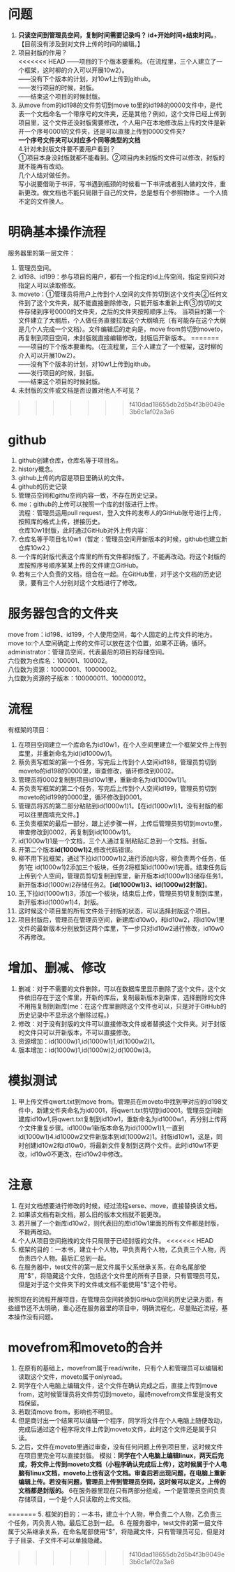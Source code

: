 # 问题
1. **只读空间到管理员空间，复制时间需要记录吗？  id+开始时间+结束时间。**，【目前没有涉及到对文件上传的时间的编辑。】  
2. 项目封版的作用？  
<<<<<<< HEAD
——项目的下个版本要重构。（在流程里，三个人建立了一个框架，这时柳的介入可以开展10w2）。  
——没有下个版本的计划，对10w1上传到github。  
——发行项目的时候，封版。  
——结束这个项目的时候封版。   
3. 从move from的id198的文件剪切到move to里的id198的0000文件中，是代表一个文档命名一个带序号的文件夹，还是其他？例如，这个文件已经上传到项目里，这个文件还没封版需要修改，个人用户在本地修改后上传的文件是新开一个序号0001的文件夹，还是可以直接上传到0000文件夹?  
**一个序号文件夹可以对应多个同等类型的文档**    
4.针对未封版文件要不要用户看到？  
①项目本身没封版就都不能看到。②项目内未封版的文件可以修改，封版的就不能再有改动。  
几个人结对做任务。  
写小说要借助于书评，写书遇到瓶颈的时候看一下书评或者别人做的文件，重新更改。做文档也不能只局限于自己的文件，总是想有个参照物体.。一个人搞不定的文件换人。
  
# 明确基本操作流程   
服务器里的第一层文件：  
1. 管理员空间。
2. id198、id199：参与项目的用户，都有一个指定的id上传空间，指定空间只对指定人可以读取修改。
3. moveto：①管理员将用户上传到个人空间的文件剪切到这个文件夹②任何文件到了这个文件夹，就不能直接删除修改，只能开版本重新上传③剪切的文件存储到序号0000的文件夹，之后的文件夹按照顺序上传。 
当项目的第一个文件建立了大纲后，个人做任务直接拉取这个大纲填充（有可能存在这个大纲是几个人完成一个文档）。文件编辑后的走向是，move from剪切到moveto，再复制到项目空间，未封版就直接编辑修改，封版后开新版本。
=======
   ——项目的下个版本要重构。（在流程里，三个人建立了一个框架，这时柳的介入可以开展10w2）。  
   ——没有下个版本的计划，对10w1上传到github。  
   ——发行项目的时候，封版。  
   ——结束这个项目的时候封版。  
3. 未封版的文件或文档是否设置对他人不可见？  
>>>>>>> f410dad18655db2d5b4f3b9049e3b6c1af02a3a6

  
#  github  
1. github创建仓库，仓库名等于项目名。  
2. history概念。  
3. github上传的内容是项目里确认的文件。  
4. github的历史记录   
5. 管理员空间和githu空间内容一致，不存在历史记录。  
6. me：github的上传可以按照一个库的封版进行上传。  
流程：管理员运用pull request，登入文件的发布人的GitHub账号进行上传，按照库的格式上传，拼接历史。     
仓库10w1封版，此时通过GitHub对外上传内容：  
1. 仓库名等于项目名10w1（暂定：管理员空间开新版本的时候，github也建立新仓库10w2.）   
2. 一个库的封版代表这个库里的所有文件都封版了，不能再改动。将这个封版的库按照序号顺序某某上传的文件建立GitHub。   
3. 若有三个人负责的文档，组合在一起。在GitHub里，对于这个文档的历史记录，要有三个人分别对这个文档进行了修改。   
  
# 服务器包含的文件夹   
move from：id198、id199，个人使用空间，每个人固定的上传文件的地方。  
move to:个人空间确定上传的文件可以放在这个位置，如果不正确，循环。   
administrator：管理员空间，代表最后的项目的存储空间。   
六位数为仓库名：100001、100002。  
八位数为资源：10000001、10000002。  
九位数为资源的子版本：100000011、100000012。  
  
# 流程   
有框架的项目：   
1. 在项目空间建立一个库命名为id10w1，在个人空间里建立一个框架文件上传到库里，并重新命名为id(id1000w)1。   
2. 蔡负责写框架的第一个任务，写完后上传到个人空间id198，管理员剪切到moveto的id198的0000里，审查修改，循环修改到0002。  
3. 管理员将0002复制到项目id10w1里，重新命名为id(1000w1)1。  
4. 苏负责写框架的第二个任务，写完后上传到个人空间id199，管理员剪切到moveto的id199的0000里，循环修改到0001。  
5. 管理员将苏的第二部分粘贴到id(1000w1)1。【在id(1000w1)1，没有封版的都可以往里面填充文件。】    
6. 王负责框架的最后一部分，跟上述步骤一样，上传后管理员剪切到movto里，审查修改到0002，再复制到id(1000w1)1。  
7. id(1000w1)1是一个文档，三个人通过复制粘贴汇总到一个文档。封版。    
8. 开第二个版本**id(1000w1)2**,修改代码错误。  
9. 柳不用下拉框架，通过下拉id(1000w1)2,进行添加内容，柳负责两个任务，任务1在 id(1000w1)2添加三个板块，任务2将框架id(1000w)1完善。结束任务后上传到个人空间，管理员剪切复制到库里，新开版本id(1000w1)3储存任务1，新开版本id(1000w)2存储任务2。【**id(1000w1)3、id(1000w)2封版**】。  
10. 王,下拉id(1000w1)3，添加一个板块，结束后上传，管理员剪切复制到库里，新开版本id(1000w1)4，封版。  
11. 这时候这个项目里的所有文件处于封版的状态，可以选择封版这个项目。  
12. 项目封版后，管理员在管理员空间，新建库id10w0，和id10w2，将id10w1里文件的最新版本分别放到这两个库里，下一步只对id10w2进行修改，id10w0不再修改。  
  
# 增加、删减、修改        
1. 删减：对于不需要的文件删除，可以在数据库里显示删除了这个文件，这个文件依旧存在于这个库里，开新的库后，复制最新版本到新库，选择删除的文件不用拖复制到新库(me：在这个库里删除这个文件也可以，只是对于GitHub的历史记录中不显示这个删除过程。)      
2. 修改：对于没有封版的文件可以直接修改文件或者替换这个文件夹。对于封版的文件只可以开新版本，不可以直接修改。  
3. 资源增加：id(1000w)1,id(1000w1)1,id(1000w2)1。  
4. 版本增加：id(1000w)1,id(1000w)2,id(1000w)3。  
  
# 模拟测试    
1. 甲上传文件qwert.txt到move from。管理员在moveto中找到甲对应的id198文件中，新建文件夹命名为id0001，将qwert.txt剪切到id0001。管理员空间新建库id10w1,将qwert.txt复制到id10w1，重新命名为id1000w1，再分别上传两个文件重复步骤。id1000w1新版本命名为id(1000w1)1,一直到id(1000w1)4.id1000w2文件新版本到id(1000w2)1。封版id10w1，这是，同时创建id10w2和id10w0，将最新文件复制到这两个文件。此时id10w1不更改，id10w0不更改，在id10w2中修改。  
  
# 注意  
1. 在对文档想要进行修改的时候，经过流程serse、move，直接替换该文档。
2. 如果该文档有新文档，那么旧的版本文档就不能更改。
3. 若开展了一个新库id10w2，则代表旧的库id10w1里面的所有文件都是封版，不能再改动。
4. 个人从项目空间拖拽的文件只局限于已经封版的文件。
<<<<<<< HEAD
5. 框架的目的：一本书，建立十个人物，甲负责两个人物，乙负责三个人物，丙负责四个人物。最后汇总到一起。  
6. 在服务器中，test文件的第一层文件属于父系继承关系，在命名尾部使用"$"，将隐藏这个文件，包括这个文件里的所有子目录，只有管理员可见，但是对于这个文件夹下的文件或文档不能使用"$"这个符号。  
  
按照现在的流程开展项目，在管理员空间转换到GitHub空间的历史记录方面，有些细节还不太明确，重心还在服务器里的项目中，明确流程化，尽量贴近流程，基本操作没有问题。  
  
# movefrom和moveto的合并  
1. 在原有的基础上，movefrom属于read/write，只有个人和管理员可以编辑和读取这个文件，moveto属于onlyread。
2. 同学在个人电脑上编辑文件，这个文件在确认完成之后，直接上传到move from，这时候管理员将文件剪切到moveto，最终movefrom文件里是没有文档保留。
3. 若取消move from，影响也不明显。
4. 但是商讨出一个结果可以编辑一个程序，同学将文件在个人电脑上随便改动，完成后通过这个程序将文件上传到moveto文件，此时这个文件还是属于只读。
5. 之后，文件在moveto里通过审查，没有任何问题上传到项目里，这时候文件在项目里完全可以直接封版。
模拟：**同学在个人电脑上编辑linux，两天后完成，将文件上传到moveto文档（小程序确认完成后上传），这时候属于个人电脑有linux文档，moveto上也有这个文档。审查后若出现问题，在电脑上重新编辑上传。若没有问题，管理员上传到管理员空间，这时候可以定义，上传的文档都是封版的。**
6在服务器里现在只有两部分组成，一个是管理员空间负责存储项目，一个是个人只读取的上传文档。


=======
5. 框架的目的：一本书，建立十个人物，甲负责二个人物，乙负责三个任务，丙负责人物。最后汇总到一起。
6. 在服务器中，test文件的第一层文件属于父系继承关系，在命名尾部使用“$”，将隐藏文件，只有管理员可见，但是对于子目录、子文件不可以单独隐藏。   
>>>>>>> f410dad18655db2d5b4f3b9049e3b6c1af02a3a6

  
  
